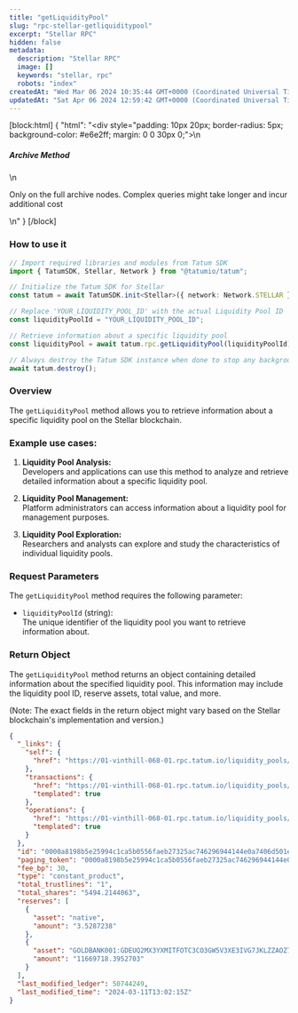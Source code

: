 ```yaml
---
title: "getLiquidityPool"
slug: "rpc-stellar-getliquiditypool"
excerpt: "Stellar RPC"
hidden: false
metadata: 
  description: "Stellar RPC"
  image: []
  keywords: "stellar, rpc"
  robots: "index"
createdAt: "Wed Mar 06 2024 10:35:44 GMT+0000 (Coordinated Universal Time)"
updatedAt: "Sat Apr 06 2024 12:59:42 GMT+0000 (Coordinated Universal Time)"
---
```

[block:html]
{
  "html": "<div style=\"padding: 10px 20px; border-radius: 5px; background-color: #e6e2ff; margin: 0 0 30px 0;\">\n  <h5>Archive Method</h5>\n  <p>Only on the full archive nodes. Complex queries might take longer and incur additional cost</p>\n</div>"
}
[/block]


### How to use it

```typescript
// Import required libraries and modules from Tatum SDK
import { TatumSDK, Stellar, Network } from "@tatumio/tatum";

// Initialize the Tatum SDK for Stellar
const tatum = await TatumSDK.init<Stellar>({ network: Network.STELLAR });

// Replace 'YOUR_LIQUIDITY_POOL_ID' with the actual Liquidity Pool ID
const liquidityPoolId = "YOUR_LIQUIDITY_POOL_ID";

// Retrieve information about a specific liquidity pool
const liquidityPool = await tatum.rpc.getLiquidityPool(liquidityPoolId);

// Always destroy the Tatum SDK instance when done to stop any background processes
await tatum.destroy();
```

### Overview

The `getLiquidityPool` method allows you to retrieve information about a specific liquidity pool on the Stellar blockchain.

### Example use cases:

1. **Liquidity Pool Analysis:**  
   Developers and applications can use this method to analyze and retrieve detailed information about a specific liquidity pool.

2. **Liquidity Pool Management:**  
   Platform administrators can access information about a liquidity pool for management purposes.

3. **Liquidity Pool Exploration:**  
   Researchers and analysts can explore and study the characteristics of individual liquidity pools.

### Request Parameters

The `getLiquidityPool` method requires the following parameter:

- `liquidityPoolId` (string):  
  The unique identifier of the liquidity pool you want to retrieve information about.

### Return Object

The `getLiquidityPool` method returns an object containing detailed information about the specified liquidity pool. This information may include the liquidity pool ID, reserve assets, total value, and more.

(Note: The exact fields in the return object might vary based on the Stellar blockchain's implementation and version.)

```json
{
  "_links": {
    "self": {
      "href": "https://01-vinthill-068-01.rpc.tatum.io/liquidity_pools/0000a8198b5e25994c1ca5b0556faeb27325ac746296944144e0a7406d501e8a"
    },
    "transactions": {
      "href": "https://01-vinthill-068-01.rpc.tatum.io/liquidity_pools/0000a8198b5e25994c1ca5b0556faeb27325ac746296944144e0a7406d501e8a/transactions{?cursor,limit,order}",
      "templated": true
    },
    "operations": {
      "href": "https://01-vinthill-068-01.rpc.tatum.io/liquidity_pools/0000a8198b5e25994c1ca5b0556faeb27325ac746296944144e0a7406d501e8a/operations{?cursor,limit,order}",
      "templated": true
    }
  },
  "id": "0000a8198b5e25994c1ca5b0556faeb27325ac746296944144e0a7406d501e8a",
  "paging_token": "0000a8198b5e25994c1ca5b0556faeb27325ac746296944144e0a7406d501e8a",
  "fee_bp": 30,
  "type": "constant_product",
  "total_trustlines": "1",
  "total_shares": "5494.2144063",
  "reserves": [
    {
      "asset": "native",
      "amount": "3.5287238"
    },
    {
      "asset": "GOLDBANK001:GDEUQ2MX3YXMITFOTC3CO3GW5V3XE3IVG7JKLZZAOZ7WFYIN256INDUS",
      "amount": "11669718.3952703"
    }
  ],
  "last_modified_ledger": 50744249,
  "last_modified_time": "2024-03-11T13:02:15Z"
}
```
